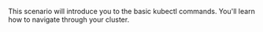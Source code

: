 This scenario will introduce you to the basic kubectl commands. You'll learn how to navigate through your cluster.